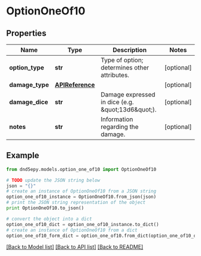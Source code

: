 # OptionOneOf10


## Properties
Name | Type | Description | Notes
------------ | ------------- | ------------- | -------------
**option_type** | **str** | Type of option; determines other attributes. | [optional] 
**damage_type** | [**APIReference**](APIReference.md) |  | [optional] 
**damage_dice** | **str** | Damage expressed in dice (e.g. \&quot;13d6\&quot;). | [optional] 
**notes** | **str** | Information regarding the damage. | [optional] 

## Example

```python
from dnd5epy.models.option_one_of10 import OptionOneOf10

# TODO update the JSON string below
json = "{}"
# create an instance of OptionOneOf10 from a JSON string
option_one_of10_instance = OptionOneOf10.from_json(json)
# print the JSON string representation of the object
print OptionOneOf10.to_json()

# convert the object into a dict
option_one_of10_dict = option_one_of10_instance.to_dict()
# create an instance of OptionOneOf10 from a dict
option_one_of10_form_dict = option_one_of10.from_dict(option_one_of10_dict)
```
[[Back to Model list]](../README.md#documentation-for-models) [[Back to API list]](../README.md#documentation-for-api-endpoints) [[Back to README]](../README.md)


